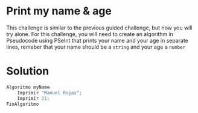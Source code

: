 # Print my name & age
This challenge is similar to the previous guided challenge, but now you will try alone. For this challenge, you will need to create an algorithm in Pseudocode using PSeInt that prints your name and your age in separate lines, remeber that your name should be a `string` and your age a `number`

# Solution
```python
Algoritmo myName
	Imprimir "Manuel Rojas";
	Imprimir 21;
FinAlgoritmo
```